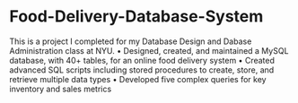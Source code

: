 # Food-Delivery-Database-System
This is a project I completed for my Database Design and Dabase Administration class at NYU. 
•	Designed, created, and maintained a MySQL database, with 40+ tables, for an online food delivery system 
•	Created advanced SQL scripts including stored procedures to create, store, and retrieve multiple data types
•	Developed five complex queries for key inventory and sales metrics
